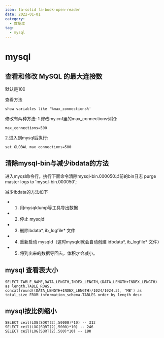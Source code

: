 ```yaml
---
icon: fa-solid fa-book-open-reader
date: 2022-01-01
category:
  - 数据库
tag:
  - mysql
---
```


# mysql

## 查看和修改 MySQL 的最大连接数
默认是100

查看方法
```
show variables like '%max_connections%'
```

修改有两种方法:
1.修改my.cnf里的max_connections例如:
```
max_connections=500
```
2.进入到mysql后执行:
```
set GLOBAL max_connections=500
```

## 清除mysql-bin与减少ibdata的方法
进入myqsl命令行，执行下面命令清除mysql-bin.000050以前的bin日志
 purge master logs to 'mysql-bin.000050';


减少ibdata的方法如下


- 1. 用mysqldump等工具导出数据
- 2. 停止 mysqld
- 3. 删除ibdata*, ib_logfile* 文件
- 4. 重新启动 mysqld（这时mysqld就会自动创建 idbdata*, ib_logfile* 文件）
- 5. 将到出来的数据导回去，体积才会减小。

## mysql 查看表大小
```
SELECT TABLE_NAME,DATA_LENGTH,INDEX_LENGTH,(DATA_LENGTH+INDEX_LENGTH) as length,TABLE_ROWS,
concat(round((DATA_LENGTH+INDEX_LENGTH)/1024/1024,3), 'MB') as
total_size FROM information_schema.TABLES order by length desc
```

## mysql按比例缩小
```
SELECT ceil(LOG(SQRT(2),50000)*10) -- 313
SELECT ceil(LOG(SQRT(2),5000)*10) -- 246
SELECT ceil(LOG(SQRT(2),500)*10) -- 180
```